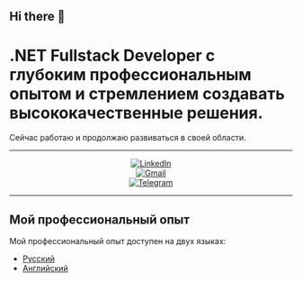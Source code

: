 ## Hi there 👋

# .NET Fullstack Developer с глубоким профессиональным опытом и стремлением создавать высококачественные решения.

Сейчас работаю и продолжаю развиваться в своей области.

---

<div align="center">

[![LinkedIn](https://img.shields.io/badge/LinkedIn-Connect-blue?style=for-the-badge)](https://www.linkedin.com/in/your-profile-link)  
[![Gmail](https://img.shields.io/badge/Gmail-Email-orange?style=for-the-badge)](mailto:your-email@gmail.com)  
[![Telegram](https://img.shields.io/badge/Telegram-Message-green?style=for-the-badge)](https://t.me/your-telegram-link)

</div>

---

## Мой профессиональный опыт

Мой профессиональный опыт доступен на двух языках:

- [Русский](experience_ru.md)
- [Английский](experience_en.md)
